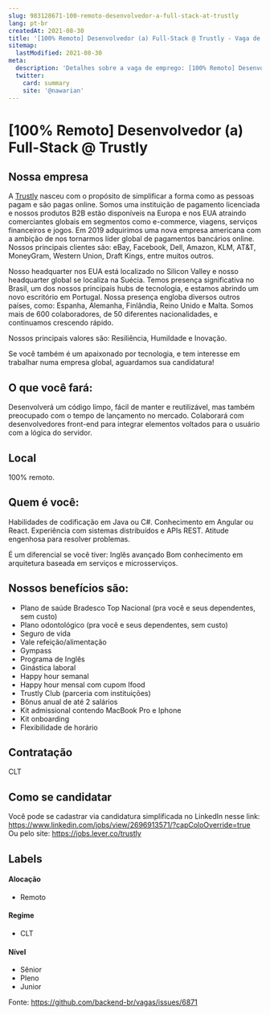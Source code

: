 ```yaml
---
slug: 983128671-100-remoto-desenvolvedor-a-full-stack-at-trustly
lang: pt-br
createdAt: 2021-08-30
title: '[100% Remoto] Desenvolvedor (a) Full-Stack @ Trustly - Vaga de Emprego'
sitemap:
  lastModified: 2021-08-30
meta:
  description: 'Detalhes sobre a vaga de emprego: [100% Remoto] Desenvolvedor (a) Full-Stack @ Trustly'
  twitter:
    card: summary
    site: '@nawarian'
---
```


# [100% Remoto] Desenvolvedor (a) Full-Stack @ Trustly

## Nossa empresa

A [Trustly](https://www.trustly.net/) nasceu com o propósito de simplificar a forma como as pessoas pagam e são pagas online. Somos uma instituição de pagamento licenciada e nossos produtos B2B estão disponíveis na Europa e nos EUA atraindo comerciantes globais em segmentos como e-commerce, viagens, serviços financeiros e jogos. Em 2019 adquirimos uma nova empresa americana com a ambição de nos tornarmos líder global de pagamentos bancários online.
Nossos principais clientes são: eBay, Facebook, Dell, Amazon, KLM, AT&T, MoneyGram, Western Union, Draft Kings, entre muitos outros.

Nosso headquarter nos EUA está localizado no Silicon Valley e nosso headquarter global se localiza na Suécia. Temos presença significativa no Brasil, um dos nossos principais hubs de tecnologia, e estamos abrindo um novo escritório em Portugal. Nossa presença engloba diversos outros países, como: Espanha, Alemanha, Finlândia, Reino Unido e Malta. Somos mais de 600 colaboradores, de 50 diferentes nacionalidades, e continuamos crescendo rápido.

Nossos principais valores são: Resiliência, Humildade e Inovação. 

Se você também é um apaixonado por tecnologia, e tem interesse em trabalhar numa empresa global, aguardamos sua candidatura!

## O que você fará:

Desenvolverá um código limpo, fácil de manter e reutilizável, mas também preocupado com o tempo de lançamento no mercado.
Colaborará com desenvolvedores front-end para integrar elementos voltados para o usuário com a lógica do servidor.

## Local

100% remoto.

## Quem é você:

Habilidades de codificação em Java ou C#.
Conhecimento em Angular ou React.
Experiência com sistemas distribuídos e APIs REST.
Atitude engenhosa para resolver problemas.

É um diferencial se você tiver:
Inglês avançado
Bom conhecimento em arquitetura baseada em serviços e microsserviços.

## Nossos benefícios são:

- Plano de saúde Bradesco Top Nacional (pra você e seus dependentes, sem custo)
- Plano odontológico (pra você e seus dependentes, sem custo)
- Seguro de vida
- Vale refeição/alimentação
- Gympass
- Programa de Inglês
- Ginástica laboral
- Happy hour semanal
- Happy hour mensal com cupom Ifood
- Trustly Club (parceria com instituições)
- Bônus anual de até 2 salários
- Kit admissional contendo MacBook Pro e Iphone
- Kit onboarding
- Flexibilidade de horário

## Contratação

CLT

## Como se candidatar

Você pode se cadastrar via candidatura simplificada no LinkedIn nesse link: https://www.linkedin.com/jobs/view/2696913571/?capColoOverride=true
Ou pelo site: https://jobs.lever.co/trustly

## Labels
<!-- retire os labels que não fazem sentido à vaga -->

#### Alocação
- Remoto

#### Regime
- CLT

#### Nível
- Sênior
- Pleno
- Junior

Fonte: https://github.com/backend-br/vagas/issues/6871